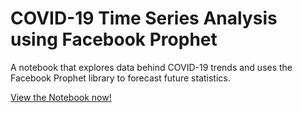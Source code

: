 # COVID-19 Time Series Analysis using Facebook Prophet
A notebook that explores data behind COVID-19 trends and uses the Facebook Prophet library to forecast future statistics.

[View the Notebook now!](https://github.com/ethan-pritchard/covid-19-time-series/blob/main/COVID_19_Time_Series_Exploration.ipynb)
